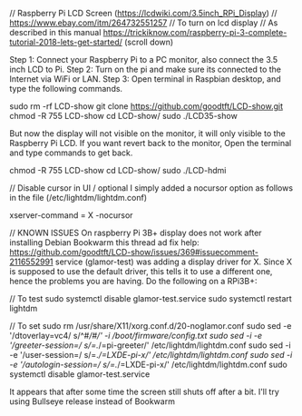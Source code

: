 // Raspberry Pi LCD Screen (https://lcdwiki.com/3.5inch_RPi_Display)
// https://www.ebay.com/itm/264732551257
// To turn on lcd display
// As described in this manual https://trickiknow.com/raspberry-pi-3-complete-tutorial-2018-lets-get-started/ (scroll down)

Step 1: Connect your Raspberry Pi to a PC monitor, also connect the 3.5 inch LCD to Pi.
Step 2: Turn on the pi and make sure its connected to the Internet via WiFi or LAN.
Step 3: Open terminal in Raspbian desktop, and type the following commands.

sudo rm -rf LCD-show 
git clone https://github.com/goodtft/LCD-show.git 
chmod -R 755 LCD-show 
cd LCD-show/
sudo ./LCD35-show

But now the display will not visible on the monitor, it will only visible to the Raspberry Pi LCD. If you want revert back to the monitor, Open the terminal and type commands to get back.

chmod -R 755 LCD-show 
cd LCD-show/ 
sudo ./LCD-hdmi

// Disable cursor in UI / optional
I simply added a nocursor option as follows in the file (/etc/lightdm/lightdm.conf)

xserver-command = X -nocursor

// KNOWN ISSUES
On raspberry Pi 3B+ display does not work after installing Debian Bookwarm
this thread ad fix help:
https://github.com/goodtft/LCD-show/issues/369#issuecomment-2116552991
service (glamor-test) was adding a display driver for X. Since X is supposed to use the default driver, this tells it to use a different one, hence the problems you are having. Do the following on a RPi3B+:

// To test
sudo systemctl disable glamor-test.service
sudo systemctl restart lightdm

// To set
sudo rm /usr/share/X11/xorg.conf.d/20-noglamor.conf
sudo sed -e '/dtoverlay=vc4/ s/^#*/#/' -i /boot/firmware/config.txt
sudo sed -i -e '/greeter-session=/ s/=.*/=pi-greeter/' /etc/lightdm/lightdm.conf
sudo sed -i -e '/user-session=/ s/=.*/=LXDE-pi-x/' /etc/lightdm/lightdm.conf
sudo sed -i -e '/autologin-session=/ s/=.*/=LXDE-pi-x/' /etc/lightdm/lightdm.conf
sudo systemctl disable glamor-test.service

It appears that after some time the screen still shuts off after a bit. I'll try using Bullseye release instead of Bookwarm 
